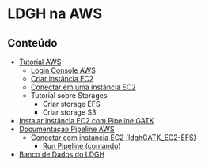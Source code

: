 # LDGH na AWS


## Conteúdo 

* [Tutorial AWS](Tutorial%20AWS/)
  - [Login Console AWS](Tutorial%20AWS#login-no-console-aws)
  - [Criar instância EC2](Tutorial%20AWS#crair-instancia-ec2)
  - [Conectar em uma instância EC2](Tutorial%20AWS#conectar-em-uma-intância-ec2)
  - Tutorial sobre Storages
    - Criar storage EFS
    - Criar storage S3
* [Instalar instância EC2 com Pipeline GATK](montar_GATK-AWS.md) 
* [Documentaçao Pipeline AWS](Pipeline_GATK#pipeline-gatk-aws)
  - [Conectar com instancia EC2 (ldghGATK_EC2-EFS)](Pipeline_GATK#conectar-com-instancia-ec2-ldghgatk_ec2-efs)
    - [Run Pipeline (comando)](Pipeline_GATK#run-pipeline-comando)
* [Banco de Dados do LDGH](database_LDGH-AWS.md)



